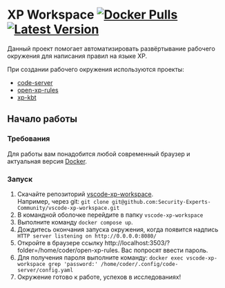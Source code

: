# XP Workspace [![Docker Pulls](https://img.shields.io/docker/pulls/aw350m3/vscode-xp-workspace?color=g&style=plastic)](https://hub.docker.com/r/aw350m3/vscode-xp-workspace) [![Latest Version](https://img.shields.io/docker/v/aw350m3/vscode-xp-workspace?color=g&style=plastic)](https://hub.docker.com/r/aw350m3/vscode-xp-workspace/tags?page=1&name=latest)


Данный проект помогает автоматизировать развёртывание рабочего окружения для написания правил на языке XP.

При создании рабочего окружения используются проекты:
- [code-server](https://coder.com/docs/code-server/latest/install)
- [open-xp-rules](https://github.com/Security-Experts-Community/open-xp-rules)
- [xp-kbt](https://github.com/vxcontrol/xp-kbt)

## Начало работы

### Требования
Для работы вам понадобится любой современный браузер и актуальная версия [Docker](https://www.docker.com/).

### Запуск
1. Скачайте репозиторий [vscode-xp-workspace](https://github.com/Security-Experts-Community/vscode-xp-workspace).  
Например, через git: `git clone git@github.com:Security-Experts-Community/vscode-xp-workspace.git`
2. В командной оболочке перейдите в папку `vscode-xp-workspace`
3. Выполните команду `docker compose up`.
4. Дождитесь окончания запуска окружения, когда появится надпись ` HTTP server listening on http://0.0.0.0:8080/`
5. Откройте в браузере ссылку http://localhost:3503/?folder=/home/coder/open-xp-rules. Вас попросят ввести пароль.
6. Для получения пароля выполните команду:
`docker exec vscode-xp-workspace grep 'password:' /home/coder/.config/code-server/config.yaml`
7. Окружение готово к работе, успехов в исследованиях! 